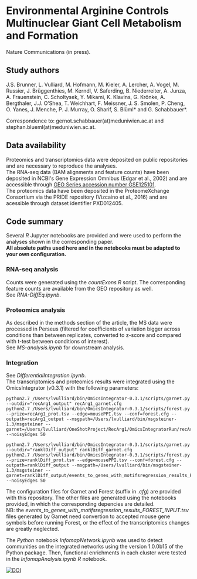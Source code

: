 # Environmental Arginine Controls Multinuclear Giant Cell Metabolism and Formation

Nature Communications (in press).

## Study authors

J.S. Brunner, L. Vulliard, M. Hofmann, M. Kieler, A. Lercher, A. Vogel, M. Russier, J. Brüggenthies, M. Kerndl, V. Saferding, B. Niederreiter, A. Junza, A. Frauenstein, C. Scholtysek, Y. Mikami, K. Klavins, G. Krönke, A. Bergthaler, J.J. O’Shea, T. Weichhart, F. Meissner, J. S. Smolen, P. Cheng, O. Yanes, J. Menche, P. J. Murray, O. Sharif, S. Blüml* and G. Schabbauer*.

Correspondence to: gernot.schabbauer(at)meduniwien.ac.at and stephan.blueml(at)meduniwien.ac.at.

## Data availability

Proteomics and transcriptomics data were deposited on public repositories and are necessary to reproduce the analyses.  
The RNA-seq data (BAM alignments and feature counts) have been deposited in NCBI's Gene Expression Omnibus (Edgar et al., 2002) and are accessible through [GEO Series accession number GSE125101](https://www.ncbi.nlm.nih.gov/geo/query/acc.cgi?acc=GSE125101).  
The proteomics data have been deposited in the ProteomeXchange Consortium via the PRIDE repository (Vizcaino et al., 2016) and are acessible through dataset identifier PXD012405.

## Code summary

Several *R* Jupyter notebooks are provided and were used to perform the analyses shown in the corresponding paper.  
**All absolute paths used here and in the notebooks must be adapted to your own configuration.**

### RNA-seq analysis

Counts were generated using the *countExons.R* script. The corresponding feature counts are available from the GEO repository as well.  
See *RNA-DiffEq.ipynb*.

### Proteomics analysis

As described in the methods section of the article, the MS data were processed in Perseus (filtered for coefficients of variation bigger across conditions than between replicates, converted to z-score and compared with t-test between conditions of interest).  
See *MS-analysis.ipynb* for downstream analysis.

### Integration

See *DifferentialIntegration.ipynb*.  
The transcriptomics and proteomics results were integrated using the OmicsIntegrator (v0.3.1) with the following parameters:

	python2.7 /Users/lvulliard/bin/OmicsIntegrator-0.3.1/scripts/garnet.py --outdir="recArg1_output" recArg1_garnet.cfg
	python2.7 /Users/lvulliard/bin/OmicsIntegrator-0.3.1/scripts/forest.py --prize=recArg1_prot.tsv --edge=mousePPI.tsv --conf=forest.cfg --outpath=recArg1_output --msgpath=/Users/lvulliard/bin/msgsteiner-1.3/msgsteiner --garnet=/Users/lvulliard/OneShotProject/RecArg1/OmicsIntegratorRun/recArg1_output/events_to_genes_with_motifsregression_results_FOREST_INPUT.tsv --noisyEdges 50

	python2.7 /Users/lvulliard/bin/OmicsIntegrator-0.3.1/scripts/garnet.py --outdir="ranklDiff_output" ranklDiff_garnet.cfg
	python2.7 /Users/lvulliard/bin/OmicsIntegrator-0.3.1/scripts/forest.py --prize=ranklDiff_prot.tsv --edge=mousePPI.tsv --conf=forest.cfg --outpath=ranklDiff_output --msgpath=/Users/lvulliard/bin/msgsteiner-1.3/msgsteiner --garnet=ranklDiff_output/events_to_genes_with_motifsregression_results_FOREST_INPUT.tsv --noisyEdges 50

 The configuration files for Garnet and Forest (suffix in *.cfg*) are provided with this repository. The other files are generated using the notebooks provided, in which the corresponding depencies are detailed.  
 NB: the *events_to_genes_with_motifsregression_results_FOREST_INPUT.tsv* files generated by Garnet need convertion to accepted mouse gene symbols before running Forest, or the effect of the transcriptomics changes are greatly neglected. 

The *Python* notebook *InfomapNetwork.ipynb* was used to detect communities on the integrated networks using the version 1.0.0b15 of the Python package. Then, functional enrichments in each cluster were tested in the *InfomapAnalysis.ipynb R* notebook.



[![DOI](https://zenodo.org/badge/164895854.svg)](https://zenodo.org/badge/latestdoi/164895854)
